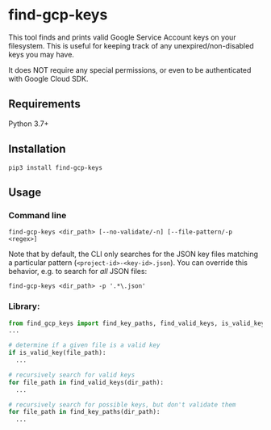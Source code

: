 # find-gcp-keys

This tool finds and prints valid Google Service Account keys on your filesystem.
This is useful for keeping track of any unexpired/non-disabled keys you may have.

It does NOT require any special permissions,
or even to be authenticated with Google Cloud SDK.

## Requirements

Python 3.7+

## Installation

```
pip3 install find-gcp-keys
```

## Usage

### Command line

```
find-gcp-keys <dir_path> [--no-validate/-n] [--file-pattern/-p <regex>]
```

Note that by default, the CLI only searches for the JSON key files
matching a particular pattern (`<project-id>-<key-id>.json`). You can
override this behavior, e.g. to search for _all_ JSON files:
```
find-gcp-keys <dir_path> -p '.*\.json'
```

### Library:

```py
from find_gcp_keys import find_key_paths, find_valid_keys, is_valid_key
...

# determine if a given file is a valid key
if is_valid_key(file_path):
  ...

# recursively search for valid keys
for file_path in find_valid_keys(dir_path):
  ...

# recursively search for possible keys, but don't validate them
for file_path in find_key_paths(dir_path):
  ...
```
